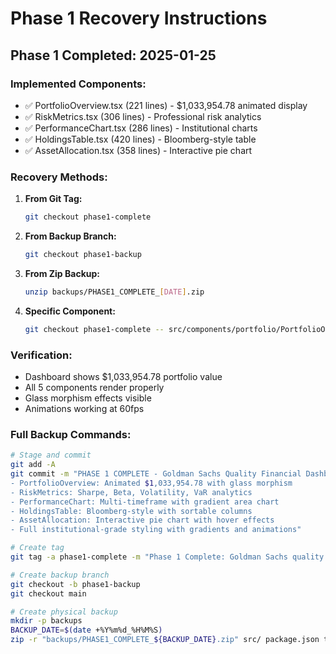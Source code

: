 # Phase 1 Recovery Instructions

## Phase 1 Completed: 2025-01-25

### Implemented Components:
- ✅ PortfolioOverview.tsx (221 lines) - $1,033,954.78 animated display
- ✅ RiskMetrics.tsx (306 lines) - Professional risk analytics  
- ✅ PerformanceChart.tsx (286 lines) - Institutional charts
- ✅ HoldingsTable.tsx (420 lines) - Bloomberg-style table
- ✅ AssetAllocation.tsx (358 lines) - Interactive pie chart

### Recovery Methods:

1. **From Git Tag:**
   ```bash
   git checkout phase1-complete
   ```

2. **From Backup Branch:**
   ```bash
   git checkout phase1-backup
   ```

3. **From Zip Backup:**
   ```bash
   unzip backups/PHASE1_COMPLETE_[DATE].zip
   ```

4. **Specific Component:**
   ```bash
   git checkout phase1-complete -- src/components/portfolio/PortfolioOverview.tsx
   ```

### Verification:
- Dashboard shows $1,033,954.78 portfolio value
- All 5 components render properly
- Glass morphism effects visible
- Animations working at 60fps

### Full Backup Commands:
```bash
# Stage and commit
git add -A
git commit -m "PHASE 1 COMPLETE - Goldman Sachs Quality Financial Dashboard
- PortfolioOverview: Animated $1,033,954.78 with glass morphism
- RiskMetrics: Sharpe, Beta, Volatility, VaR analytics  
- PerformanceChart: Multi-timeframe with gradient area chart
- HoldingsTable: Bloomberg-style with sortable columns
- AssetAllocation: Interactive pie chart with hover effects
- Full institutional-grade styling with gradients and animations"

# Create tag
git tag -a phase1-complete -m "Phase 1 Complete: Goldman Sachs quality financial dashboard"

# Create backup branch
git checkout -b phase1-backup
git checkout main

# Create physical backup
mkdir -p backups
BACKUP_DATE=$(date +%Y%m%d_%H%M%S)
zip -r "backups/PHASE1_COMPLETE_${BACKUP_DATE}.zip" src/ package.json tsconfig.json index.html -x "node_modules/*" -x ".git/*" -x "dist/*"
```
